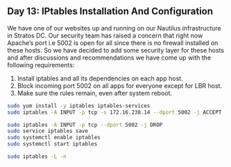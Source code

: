 ## Day 13: IPtables Installation And Configuration

We have one of our websites up and running on our Nautilus infrastructure in Stratos DC. Our security team has raised a concern that right now Apache’s port i.e 5002 is open for all since there is no firewall installed on these hosts. So we have decided to add some security layer for these hosts and after discussions and recommendations we have come up with the following requirements:

1. Install iptables and all its dependencies on each app host.
2. Block incoming port 5002 on all apps for everyone except for LBR host.
3. Make sure the rules remain, even after system reboot.

```bash
sudo yum install -y iptables iptables-services
sudo iptables -A INPUT -p tcp -s 172.16.238.14 --dport 5002 -j ACCEPT

sudo iptables -A INPUT -p tcp --dport 5002 -j DROP
sudo service iptables save
sudo systemctl enable iptables
sudo systemctl start iptables

sudo iptables -L -n
```
